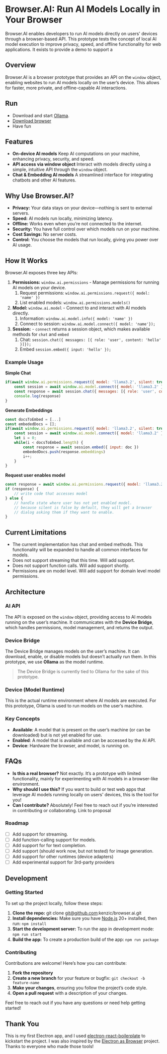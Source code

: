 # Browser.AI: Run AI Models Locally in Your Browser

Browser.AI enables developers to run AI models directly on users' devices through a browser-based API. This prototype tests the concept of local AI model execution to improve privacy, speed, and offline functionality for web applications. It exists to provide a demo to support a

## Overview
Browser.AI is a browser prototype that provides an API on the `window` object, enabling websites to run AI models locally on the user’s device. This allows for faster, more private, and offline-capable AI interactions.

## Run
- Download and start [Ollama](https://ollama.com/download).
- [Download browser](https://browser.christophermckenzie.com/)
- Have fun

## Features
- **On-device AI models**
    Keep AI computations on your machine, enhancing privacy, security, and speed.
- **API access via window object**
    Interact with models directly using a simple, intuitive API through the `window` object.
- **Chat & Embedding AI models**
    A streamlined interface for integrating chatbots and other AI features.

## Why Use Browser.AI?
- **Privacy:** Your data stays on your device—nothing is sent to external servers.
- **Speed:** AI models run locally, minimizing latency.
- **Offline:** Works even when you’re not connected to the internet.
- **Security:** You have full control over which models run on your machine.
- **Cost Savings:** No server costs.
- **Control:** You choose the models that run locally, giving you power over AI usage.

## How It Works
Browser.AI exposes three key APIs:
1. **Permissions:** `window.ai.permissions`  - Manage permissions for running AI models on your device.
	1. Request permissions: `window.ai.permissions.request({ model: 'name' })`
	2. List enabled models: `window.ai.permissions.models()`
2. **Model:** `window.ai.model`  - Connect to and interact with AI models directly.
	1. Information: `window.ai.model.info({ model: 'name' })`
	2. Connect to session: `window.ai.model.connect({ model: 'name'});`
3. **Session:** - `connect` returns a session object, which makes available methods for `chat` and `embed`
	1. Chat: `session.chat({ messages: [{ role: 'user', content: 'hello' }]});`
	2. Embed `session.embed({ input: 'hello' });`

### Example Usage

**Simple Chat**
```js
if(await window.ai.permissions.request({ model: 'llama3.2', silent: true })) {
	const session = await window.ai.model.connect({ model: 'llama3.2' });
	const response = await session.chat({ messages: [{ role: 'user', content: 'hello' }] })
	console.log(response)
}
```
**Generate Embeddings**
```js
const docsToEmbed = [...]
const embededDocs = [];
if(await window.ai.permissions.request({ model: 'llama3.2', silent: true })) {
	const session = await window.ai.model.connect({ model: 'llama3.2' });
	let i = 0;
	while(i < docsToEmbed.length) {
		const response = await session.embed({ input: doc })
		embededDocs.push(response.embeddings)
		i++;
	}
}
```
**Request user enables model**
```js
const response = await window.ai.permissions.request({ model: 'llama3.2' })
if (response) {
	// write code that accesses model
} else {
	// handle state where user has not yet enabled model.
	// because silent is false by default, they will get a browser
	// dialog asking them if they want to enable.
}
```

## Current Limitations
- The current implementation has chat and embed methods. This functionality will be expanded to handle all common interfaces for models.
- Does not support streaming that this time. Will add support.
- Does not support function calls. Will add support shortly.
- Permissions are on model level. Will add support for domain level model permissions.

## Architecture

### AI API
The API is exposed on the `window` object, providing access to AI models running on the user’s machine. It communicates with the **Device Bridge**, which handles permissions, model management, and returns the output.

### Device Bridge
The Device Bridge manages models on the user’s machine. It can download, enable, or disable models but doesn’t actually run them. In this prototype, we use **Ollama** as the model runtime.
> The Device Bridge is currently tied to Ollama for the sake of this prototype.

### Device (Model Runtime)
This is the actual runtime environment where AI models are executed. For this prototype, Ollama is used to run models on the user’s machine.

### Key Concepts
- **Available**: A model that is present on the user’s machine (or can be downloaded) but is not yet enabled for use.
- **Enabled**: A model that is available and can be accessed by the AI API.
- **Device**: Hardware the browser, and model, is running on.

## FAQs

- **Is this a real browser?**
    Not exactly. It’s a prototype with limited functionality, mainly for experimenting with AI models in a browser-like environment.
- **Why should I use this?**
    If you want to build or test web apps that leverage AI models running locally on users' devices, this is the tool for you!
- **Can I contribute?**
    Absolutely! Feel free to reach out if you’re interested in contributing or collaborating. Link to proposal

### Roadmap
- [ ] Add support for streaming.
- [ ] Add function-calling support for models.
- [ ] Add support for for text completion.
- [ ] Add support (should work now, but not tested) for image generation.
- [ ] Add support for other runtimes (device adapters)
- [ ] Add experimental support for 3rd-party providers

## Development

### Getting Started

To set up the project locally, follow these steps:

1. **Clone the repo:** git clone git@github.com:kenzic/browser.ai.git
2. **Install dependencies:** Make sure you have [Node.js](https://nodejs.org/) 20+ installed, then run: `npm install`
3. **Start the development server:** To run the app in development mode: `npm run start`
4. **Build the app:** To create a production build of the app: `npm run package`

### Contributing

Contributions are welcome! Here’s how you can contribute:

1. **Fork the repository**
2. **Create a new branch** for your feature or bugfix: `git checkout -b feature-name`
3. **Make your changes**, ensuring you follow the project’s code style.
4. **Open a pull request** with a description of your changes.

Feel free to reach out if you have any questions or need help getting started!

## Thank You

This is my first Electron app, and I used [electron-react-boilerplate](https://electron-react-boilerplate.js.org/) to kickstart the project. I was also inspired by the [Electron as Browser](https://github.com/hulufei/electron-as-browser) project. Thanks to everyone who made those tools!
